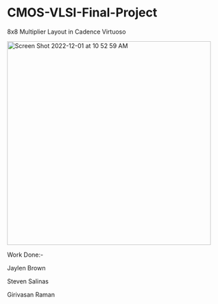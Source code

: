 # CMOS-VLSI-Final-Project

8x8 Multiplier Layout in Cadence Virtuoso

<img width="475" alt="Screen Shot 2022-12-01 at 10 52 59 AM" src="https://user-images.githubusercontent.com/108106100/205098883-7b4ba366-ca4c-4df1-976b-a54ff4c4657f.png">


Work Done:-

Jaylen Brown

Steven Salinas 

Girivasan Raman
